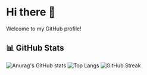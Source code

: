 # Hi there 👋

Welcome to my GitHub profile!

## 📊 GitHub Stats

![Anurag's GitHub stats](https://github-readme-stats.vercel.app/api?username=submerged-in-matrix&show_icons=true&theme=radical)
![Top Langs](https://github-readme-stats.vercel.app/api/top-langs/?username=submerged-in-matrix&layout=compact&theme=radical)
![GitHub Streak](https://streak-stats.demolab.com?user=submerged-in-matrix&theme=radical)
